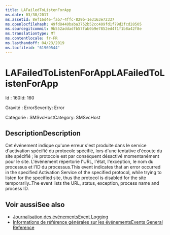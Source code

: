 ```yaml
---
title: LAFailedToListenForApp
ms.date: 03/30/2017
ms.assetid: 8ef16d4e-fab7-4ffc-829b-1e3163e72337
ms.openlocfilehash: 49fd8440baba3752b52cc409fd1f79d2fcd28505
ms.sourcegitcommit: 9b552addadfb57fab0b9e7852ed4f1f1b8a42f8e
ms.translationtype: MT
ms.contentlocale: fr-FR
ms.lasthandoff: 04/23/2019
ms.locfileid: "61969544"
---
```

# <a name="lafailedtolistenforapp"></a><span data-ttu-id="29644-102">LAFailedToListenForApp</span><span class="sxs-lookup"><span data-stu-id="29644-102">LAFailedToListenForApp</span></span>
<span data-ttu-id="29644-103">Id : 160</span><span class="sxs-lookup"><span data-stu-id="29644-103">Id: 160</span></span>  
  
 <span data-ttu-id="29644-104">Gravité : Error</span><span class="sxs-lookup"><span data-stu-id="29644-104">Severity: Error</span></span>  
  
 <span data-ttu-id="29644-105">Catégorie : SMSvcHost</span><span class="sxs-lookup"><span data-stu-id="29644-105">Category: SMSvcHost</span></span>  
  
## <a name="description"></a><span data-ttu-id="29644-106">Description</span><span class="sxs-lookup"><span data-stu-id="29644-106">Description</span></span>  
 <span data-ttu-id="29644-107">Cet événement indique qu'une erreur s'est produite dans le service d'activation spécifié du protocole spécifié, lors d'une tentative d'écoute du site spécifié ; le protocole est par conséquent désactivé momentanément pour le site. L'événement répertorie l'URL, l'état, l'exception, le nom du processus et l'ID du processus.</span><span class="sxs-lookup"><span data-stu-id="29644-107">This event indicates that an error occurred in the specified Activation Service of the specified protocol, while trying to listen for the specified site, thus the protocol is disabled for the site temporarily..The event lists the URL, status, exception, process name and process ID.</span></span>  
  
## <a name="see-also"></a><span data-ttu-id="29644-108">Voir aussi</span><span class="sxs-lookup"><span data-stu-id="29644-108">See also</span></span>

- [<span data-ttu-id="29644-109">Journalisation des événements</span><span class="sxs-lookup"><span data-stu-id="29644-109">Event Logging</span></span>](../../../../../docs/framework/wcf/diagnostics/event-logging/index.md)
- [<span data-ttu-id="29644-110">Informations de référence générales sur les événements</span><span class="sxs-lookup"><span data-stu-id="29644-110">Events General Reference</span></span>](../../../../../docs/framework/wcf/diagnostics/event-logging/events-general-reference.md)
